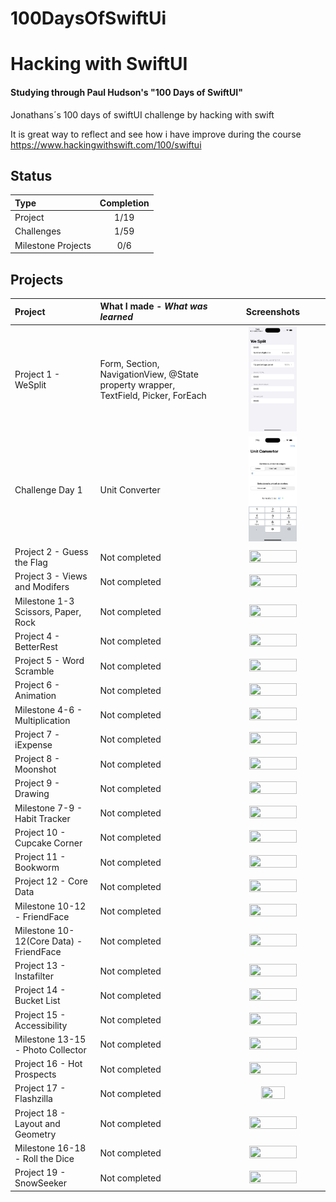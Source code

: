 # 100DaysOfSwiftUi
# Hacking with SwiftUI

#### Studying through Paul Hudson's "100 Days of SwiftUI"

Jonathans´s 100 days of swiftUI challenge by hacking with swift

It is great way to reflect and see how i have improve during the course
<https://www.hackingwithswift.com/100/swiftui>

## Status

| Type               | Completion |
| :----------------- | :--------: |
| Project            |   1/19    |
| Challenges         |   1/59    |
| Milestone Projects |    0/6     |

## Projects
<!-- Header and table -->
| Project                                 | What I made - *What was learned*  | Screenshots |
| :-- | :-- | :--: |
| Project 1 - WeSplit                     | Form, Section, NavigationView, @State property wrapper, TextField, Picker, ForEach | <img src="01-Project1/WeSplit.png" width=50% height=50%> |
| Challenge Day 1                         | Unit Converter | <img src="02-ChallengueDay1/C1-UnitConvertor.png" width=50% height=50%> |
| Project 2 - Guess the Flag              | Not completed | <img src="" width=70% height=70%> |
| Project 3 - Views and Modifers          | Not completed | <img src="" width=70% height=70%> |
| Milestone 1-3 Scissors, Paper, Rock     | Not completed | <img src="" width=70% height=70%> |
| Project 4 - BetterRest                  | Not completed | <img src="" width=70% height=70%> |
| Project 5 - Word Scramble               | Not completed | <img src="" width=70% height=70%> |
| Project 6 - Animation                   | Not completed | <img src="" width=70% height=70%> |
| Milestone 4-6 - Multiplication          | Not completed | <img src="" width=70% height=70%> |
| Project 7 - iExpense                    | Not completed | <img src="" width=70% height=70%> |
| Project 8 - Moonshot                    | Not completed | <img src="" width=70% height=70%> |
| Project 9 - Drawing                     | Not completed | <img src="" width=70% height=70%> |
| Milestone 7-9 - Habit Tracker           | Not completed | <img src="" width=70% height=70%> |
| Project 10 - Cupcake Corner             | Not completed | <img src="" width=70% height=70%> |
| Project 11 - Bookworm                   | Not completed | <img src="" width=70% height=70%> |
| Project 12 - Core Data                  | Not completed | <img src="" width=70% height=70%> |
| Milestone 10-12 - FriendFace            | Not completed | <img src="" width=70% height=70%> |
| Milestone 10-12(Core Data) - FriendFace | Not completed | <img src="" width=70% height=70%> |
| Project 13 - Instafilter                | Not completed | <img src="" width=70% height=70%> |
| Project 14 - Bucket List                | Not completed | <img src="" width=70% height=70%> |
| Project 15 - Accessibility              | Not completed | <img src="" width=70% height=70%> |
| Milestone 13-15 - Photo Collector       | Not completed | <img src="" width=70% height=70%> |
| Project 16 - Hot Prospects              | Not completed | <img src="" width=70% height=70%> |
| Project 17 -  Flashzilla                | Not completed | <img src="" width=50% height=50%> |
| Project 18 -  Layout and Geometry       | Not completed | <img src="" width=70% height=70%> |
| Milestone 16-18 - Roll the Dice         | Not completed | <img src="" width=70% height=70%> |
| Project 19 - SnowSeeker                 | Not completed | <img src="" width=70% height=70%> |
